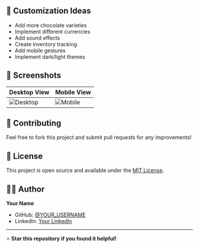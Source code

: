 ## 🎨 Customization Ideas
- Add more chocolate varieties
- Implement different currencies
- Add sound effects
- Create inventory tracking
- Add mobile gestures
- Implement dark/light themes

## 📱 Screenshots
| Desktop View | Mobile View |
|--------------|-------------|
| ![Desktop](https://via.placeholder.com/300x200) | ![Mobile](https://via.placeholder.com/150x200) |

## 🤝 Contributing
Feel free to fork this project and submit pull requests for any improvements!

## 📄 License
This project is open source and available under the [MIT License](LICENSE).

## 👨‍💻 Author
**Your Name**
- GitHub: [@YOUR_USERNAME](https://github.com/shreedivya19)
- LinkedIn: [Your LinkedIn](https://linkedin.com/in/your-profile)

---
⭐ **Star this repository if you found it helpful!**
